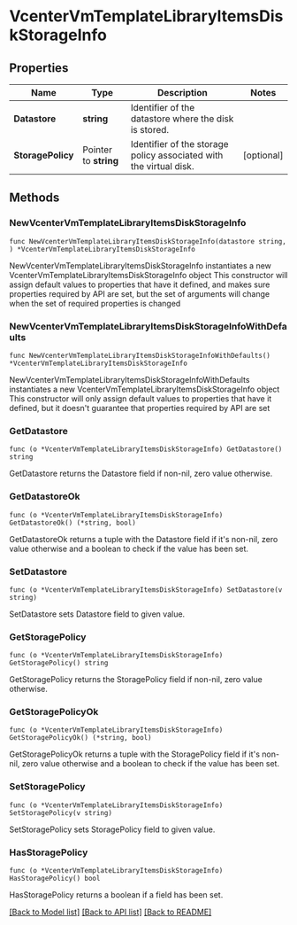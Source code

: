 # VcenterVmTemplateLibraryItemsDiskStorageInfo

## Properties

Name | Type | Description | Notes
------------ | ------------- | ------------- | -------------
**Datastore** | **string** | Identifier of the datastore where the disk is stored. | 
**StoragePolicy** | Pointer to **string** | Identifier of the storage policy associated with the virtual disk. | [optional] 

## Methods

### NewVcenterVmTemplateLibraryItemsDiskStorageInfo

`func NewVcenterVmTemplateLibraryItemsDiskStorageInfo(datastore string, ) *VcenterVmTemplateLibraryItemsDiskStorageInfo`

NewVcenterVmTemplateLibraryItemsDiskStorageInfo instantiates a new VcenterVmTemplateLibraryItemsDiskStorageInfo object
This constructor will assign default values to properties that have it defined,
and makes sure properties required by API are set, but the set of arguments
will change when the set of required properties is changed

### NewVcenterVmTemplateLibraryItemsDiskStorageInfoWithDefaults

`func NewVcenterVmTemplateLibraryItemsDiskStorageInfoWithDefaults() *VcenterVmTemplateLibraryItemsDiskStorageInfo`

NewVcenterVmTemplateLibraryItemsDiskStorageInfoWithDefaults instantiates a new VcenterVmTemplateLibraryItemsDiskStorageInfo object
This constructor will only assign default values to properties that have it defined,
but it doesn't guarantee that properties required by API are set

### GetDatastore

`func (o *VcenterVmTemplateLibraryItemsDiskStorageInfo) GetDatastore() string`

GetDatastore returns the Datastore field if non-nil, zero value otherwise.

### GetDatastoreOk

`func (o *VcenterVmTemplateLibraryItemsDiskStorageInfo) GetDatastoreOk() (*string, bool)`

GetDatastoreOk returns a tuple with the Datastore field if it's non-nil, zero value otherwise
and a boolean to check if the value has been set.

### SetDatastore

`func (o *VcenterVmTemplateLibraryItemsDiskStorageInfo) SetDatastore(v string)`

SetDatastore sets Datastore field to given value.


### GetStoragePolicy

`func (o *VcenterVmTemplateLibraryItemsDiskStorageInfo) GetStoragePolicy() string`

GetStoragePolicy returns the StoragePolicy field if non-nil, zero value otherwise.

### GetStoragePolicyOk

`func (o *VcenterVmTemplateLibraryItemsDiskStorageInfo) GetStoragePolicyOk() (*string, bool)`

GetStoragePolicyOk returns a tuple with the StoragePolicy field if it's non-nil, zero value otherwise
and a boolean to check if the value has been set.

### SetStoragePolicy

`func (o *VcenterVmTemplateLibraryItemsDiskStorageInfo) SetStoragePolicy(v string)`

SetStoragePolicy sets StoragePolicy field to given value.

### HasStoragePolicy

`func (o *VcenterVmTemplateLibraryItemsDiskStorageInfo) HasStoragePolicy() bool`

HasStoragePolicy returns a boolean if a field has been set.


[[Back to Model list]](../README.md#documentation-for-models) [[Back to API list]](../README.md#documentation-for-api-endpoints) [[Back to README]](../README.md)



